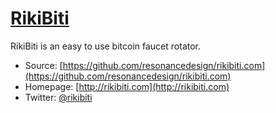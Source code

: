# [RikiBiti](http://rikibiti.com)

RikiBiti is an easy to use bitcoin faucet rotator.

* Source: [https://github.com/resonancedesign/rikibiti.com](https://github.com/resonancedesign/rikibiti.com)
* Homepage: [http://rikibiti.com](http://rikibiti.com)
* Twitter: [@rikibiti](http://twitter.com/rikibiti)